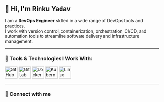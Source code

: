## 👋 Hi, I'm Rinku Yadav

I am a **DevOps Engineer** skilled in a wide range of DevOps tools and practices.  
I work with version control, containerization, orchestration, CI/CD, and automation tools to streamline software delivery and infrastructure management.

---

### 🚀 Tools & Technologies I Work With:

<p align="left">
  <img src="https://cdn.jsdelivr.net/gh/devicons/devicon/icons/github/github-original.svg" alt="GitHub" width="40" height="40"/>
  <img src="https://cdn.jsdelivr.net/gh/devicons/devicon/icons/gitlab/gitlab-original.svg" alt="GitLab" width="40" height="40"/>
  <img src="https://cdn.jsdelivr.net/gh/devicons/devicon/icons/docker/docker-original.svg" alt="Docker" width="40" height="40"/>
  <img src="https://cdn.jsdelivr.net/gh/devicons/devicon/icons/kubernetes/kubernetes-plain.svg" alt="Kubernetes" width="40" height="40"/>
  <img src="https://cdn.jsdelivr.net/gh/devicons/devicon/icons/linux/linux-original.svg" alt="Linux" width="40" height="40"/>
  <!-- Add more tools below as needed -->
</p>

---

### 🔗 Connect with me

<!-- Optional: Add links here -->
<!-- [LinkedIn](https://www.linkedin.com/in/your-profile/) | [Portfolio](https://your-website.com) -->
